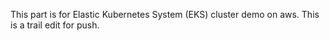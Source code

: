 This part is for Elastic Kubernetes System (EKS) cluster demo on aws.
This is a trail edit for push.
